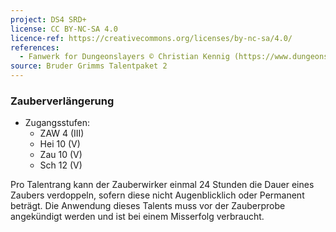 ```yaml
---
project: DS4 SRD+
license: CC BY-NC-SA 4.0
licence-ref: https://creativecommons.org/licenses/by-nc-sa/4.0/
references: 
  - Fanwerk for Dungeonslayers © Christian Kennig (https://www.dungeonslayers.net/)
source: Bruder Grimms Talentpaket 2
---
```


### Zauberverlängerung

- Zugangsstufen:
  - ZAW 4 (III)
  - Hei 10 (V)
  - Zau 10 (V)
  - Sch 12 (V)

Pro Talentrang kann der Zauberwirker einmal 24 Stunden die Dauer eines Zaubers verdoppeln, sofern diese nicht Augenblicklich oder Permanent beträgt. Die Anwendung dieses Talents muss vor der Zauberprobe angekündigt werden und ist bei einem Misserfolg verbraucht.

